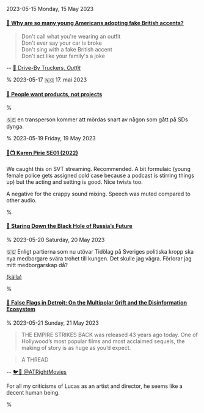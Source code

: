 2023-05-15 Monday, 15 May 2023

#### [🔗 Why are so many young Americans adopting fake British accents?](https://www.theguardian.com/lifeandstyle/2023/may/14/fake-british-accents-americans-gen-z)

> Don't call what you're wearing an outfit  
  Don't ever say your car is broke  
  Don't sing with a fake British accent  
  Don't act like your family's a joke

-- [🎵 Drive-By Truckers, *Outfit*](https://www.youtube.com/watch?v=HyJ9JfWbKLE)

%
2023-05-17 🇳🇴 17. mai 2023

#### [🔗 People want products, not projects](https://friendshipcastle.zip/blog/product-vs-project)

%

&#x1F1F8;&#x1F1EA; en transperson kommer att mördas snart av någon som gått på SDs dynga. 

%
2023-05-19 Friday, 19 May 2023

#### [🔗📺 Karen Pirie SE01 (2022)](https://www.imdb.com/title/tt11725900/?ref_=ext_shr_lnk)

We caught this on SVT streaming. Recommended. A bit formulaic (young female police gets assigned cold case because a podcast is stirring things up) but the acting and setting is good. Nice twists too. 

A negative for the crappy sound mixing. Speech was muted compared to other audio.

%

#### [🔗 Staring Down the Black Hole of Russia’s Future](https://foreignpolicy.com/2023/03/10/russia-ukraine-putin-war-future/)

%
2023-05-20 Saturday, 20 May 2023

&#x1F1F8;&#x1F1EA; Enligt partierna som nu utövar Tidölag på Sveriges politiska kropp ska nya medborgare svära trohet till kungen. Det skulle jag vägra. Förlorar jag mitt medborgarskap då?

[(källa)](https://www.svt.se/nyheter/inrikes/allt-tuffare-krav-for-att-bli-svensk-medborgare-statsvetare-total-omsvangning)

%

#### [🔗 False Flags in Detroit: On the Multipolar Grift and the Disinformation Ecosystem](http://brockley.blogspot.com/2023/05/false-flags-in-detroit-on-multipolar.html)

%
2023-05-21 Sunday, 21 May 2023

> THE EMPIRE STRIKES BACK was released 43 years ago today. One of Hollywood’s most popular films and most acclaimed sequels, the making of story is as huge as you’d expect.

> A THREAD

-- [🐦🧵 @ATRightMovies](https://twitter.com/ATRightMovies/status/1660263563816992771?s=20)

For all my criticisms of Lucas as an artist and director, he seems like a decent human being.

%
